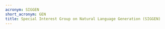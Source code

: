 ```yaml
---
acronym: SIGGEN
short_acronym: GEN
title: Special Interest Group on Natural Language Generation (SIGGEN)
---
```

